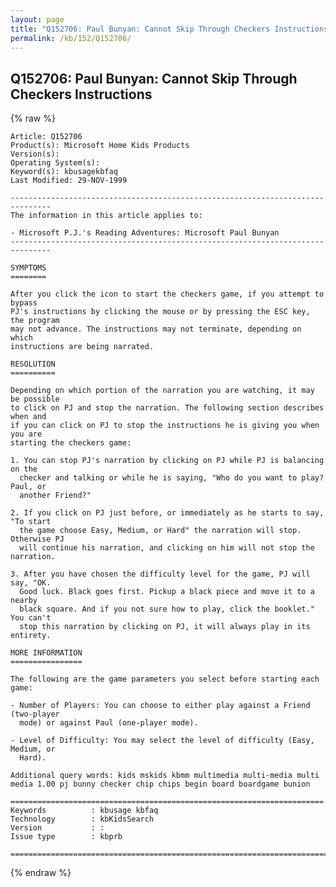 ```yaml
---
layout: page
title: "Q152706: Paul Bunyan: Cannot Skip Through Checkers Instructions"
permalink: /kb/152/Q152706/
---
```


## Q152706: Paul Bunyan: Cannot Skip Through Checkers Instructions

{% raw %}

	Article: Q152706
	Product(s): Microsoft Home Kids Products
	Version(s): 
	Operating System(s): 
	Keyword(s): kbusagekbfaq
	Last Modified: 29-NOV-1999
	
	-------------------------------------------------------------------------------
	The information in this article applies to:
	
	- Microsoft P.J.'s Reading Adventures: Microsoft Paul Bunyan 
	-------------------------------------------------------------------------------
	
	SYMPTOMS
	========
	
	After you click the icon to start the checkers game, if you attempt to bypass
	PJ's instructions by clicking the mouse or by pressing the ESC key, the program
	may not advance. The instructions may not terminate, depending on which
	instructions are being narrated.
	
	RESOLUTION
	==========
	
	Depending on which portion of the narration you are watching, it may be possible
	to click on PJ and stop the narration. The following section describes when and
	if you can click on PJ to stop the instructions he is giving you when you are
	starting the checkers game:
	
	1. You can stop PJ's narration by clicking on PJ while PJ is balancing on the
	  checker and talking or while he is saying, "Who do you want to play? Paul, or
	  another Friend?"
	
	2. If you click on PJ just before, or immediately as he starts to say, "To start
	  the game choose Easy, Medium, or Hard" the narration will stop. Otherwise PJ
	  will continue his narration, and clicking on him will not stop the narration.
	
	3. After you have chosen the difficulty level for the game, PJ will say, "OK.
	  Good luck. Black goes first. Pickup a black piece and move it to a nearby
	  black square. And if you not sure how to play, click the booklet." You can't
	  stop this narration by clicking on PJ, it will always play in its entirety.
	
	MORE INFORMATION
	================
	
	The following are the game parameters you select before starting each game:
	
	- Number of Players: You can choose to either play against a Friend (two-player
	  mode) or against Paul (one-player mode).
	
	- Level of Difficulty: You may select the level of difficulty (Easy, Medium, or
	  Hard).
	
	Additional query words: kids mskids kbmm multimedia multi-media multi media 1.00 pj bunny checker chip chips begin board boardgame bunion
	
	======================================================================
	Keywords          : kbusage kbfaq
	Technology        : kbKidsSearch
	Version           : :
	Issue type        : kbprb
	
	=============================================================================
	

{% endraw %}
